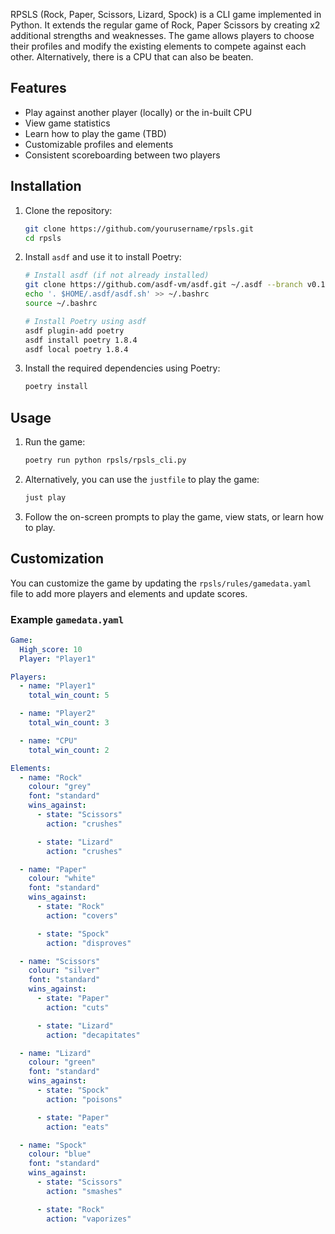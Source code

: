 RPSLS (Rock, Paper, Scissors, Lizard, Spock) is a CLI game implemented in Python. It extends the regular game of Rock, Paper Scissors by creating x2 additional strengths and weaknesses. 
The game allows players to choose their profiles and modify the existing elements to compete against each other.
Alternatively, there is a CPU that can also be beaten.

## Features

- Play against another player (locally) or the in-built CPU
- View game statistics
- Learn how to play the game (TBD)
- Customizable profiles and elements
- Consistent scoreboarding between two players

## Installation

1. Clone the repository:
    ```sh
    git clone https://github.com/yourusername/rpsls.git
    cd rpsls
    ```

2. Install `asdf` and use it to install Poetry:
    ```sh
    # Install asdf (if not already installed)
    git clone https://github.com/asdf-vm/asdf.git ~/.asdf --branch v0.10.2
    echo '. $HOME/.asdf/asdf.sh' >> ~/.bashrc
    source ~/.bashrc

    # Install Poetry using asdf
    asdf plugin-add poetry
    asdf install poetry 1.8.4
    asdf local poetry 1.8.4
    ```

3. Install the required dependencies using Poetry:
    ```sh
    poetry install
    ```

## Usage

1. Run the game:
    ```sh
    poetry run python rpsls/rpsls_cli.py
    ```

2. Alternatively, you can use the `justfile` to play the game:
    ```sh
    just play
    ```

3. Follow the on-screen prompts to play the game, view stats, or learn how to play.

## Customization

You can customize the game by updating the `rpsls/rules/gamedata.yaml` file to add more players and elements and update scores.

### Example `gamedata.yaml`

```yaml
Game:
  High_score: 10
  Player: "Player1"

Players:
  - name: "Player1"
    total_win_count: 5

  - name: "Player2"
    total_win_count: 3

  - name: "CPU"
    total_win_count: 2

Elements:
  - name: "Rock"
    colour: "grey"
    font: "standard"
    wins_against:
      - state: "Scissors"
        action: "crushes"

      - state: "Lizard"
        action: "crushes"

  - name: "Paper"
    colour: "white"
    font: "standard"
    wins_against:
      - state: "Rock"
        action: "covers"

      - state: "Spock"
        action: "disproves"

  - name: "Scissors"
    colour: "silver"
    font: "standard"
    wins_against:
      - state: "Paper"
        action: "cuts"

      - state: "Lizard"
        action: "decapitates"

  - name: "Lizard"
    colour: "green"
    font: "standard"
    wins_against:
      - state: "Spock"
        action: "poisons"

      - state: "Paper"
        action: "eats"

  - name: "Spock"
    colour: "blue"
    font: "standard"
    wins_against:
      - state: "Scissors"
        action: "smashes"

      - state: "Rock"
        action: "vaporizes"